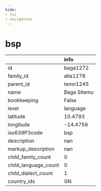 ```yaml
---
hide:
- toc
- navigation
---
```

# bsp
|                      | info        |
|:---------------------|:------------|
| id                   | baga1272    |
| family_id            | atla1278    |
| parent_id            | temn1245    |
| name                 | Baga Sitemu |
| bookkeeping          | False       |
| level                | language    |
| latitude             | 10.4793     |
| longitude            | -14.4756    |
| iso639P3code         | bsp         |
| description          | nan         |
| markup_description   | nan         |
| child_family_count   | 0           |
| child_language_count | 0           |
| child_dialect_count  | 1           |
| country_ids          | GN          |